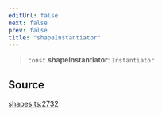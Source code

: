 ```yaml
---
editUrl: false
next: false
prev: false
title: "shapeInstantiator"
---
```


> `const` **shapeInstantiator**: `Instantiator`

## Source

[shapes.ts:2732](https://github.com/dgmjs/dgmjs/blob/main/packages/core/src/shapes.ts#L2732)
